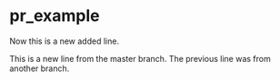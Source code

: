 # pr_example

Now this is a new added line.

This is a new line from the master branch. The previous line was from
another branch.
